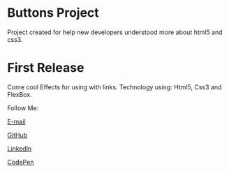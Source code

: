 # Buttons Project
Project created for help new developers understood more about html5 and css3.
# First Release
Come cool Effects for using with links.
Technology using: Html5, Css3 and FlexBox.


Follow Me:

[E-mail](mailto:palmeiro.leonardo@gmail.com)

[GitHub](https://github.com/leopalmeiro)

[Linkedln](https://www.linkedin.com/in/leonardo-palmeiro-834a1755)

[CodePen](https://codepen.io/Palmeiro)



